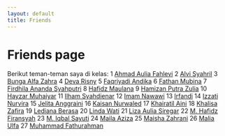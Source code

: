 ```yaml
---
layout: default
title: Friends
---
```


# Friends page
Berikut teman-teman saya di kelas:
1 [Ahmad Aulia Fahlevi](https://lepii1.github.io/)
2 [Alvi Syahril](https://alvi0syahril.github.io)
3 [Bunga Alfa Zahra](https://bunga-hub.github.io/)
4 [Deva Risny](http://devarisny.github.io)
5 [Faqriyadi Andika](http://faqriyadiandika.github.io)
6 [Fathan Mubina](https://fathan-mubina.github.io/)
7 [Firdhila Ananda Syahputri](https://firdhilaananda.github.io)
8 [Hafidz Maulana](https://hafidzmaulana28.github.io/)
9 [Hamizan Putra Zulia](https://hamizan18.github.io/)
10 [Hayzar Muhaiyar](https://hayzarmuhaiyar0101.github.io/)
11 [Ilham Syahdienar](https://ilhamdienar.github.io/)
12 [Imam Nawawi](https://imamnawawi1c.github.io/)
13 [Irfandi](https://irfandi8.github.io/)
14 [Izzati Nurvira](https://izzati31.github.io/)
15 [Jelita Anggraini](https://jexiee99.github.io/jexiee99/)
16 [Kaisan Nurwaled](https://kaisan969.github.io)
17 [Khairatil Aini](https://khairatilaini.github.io/)
18 [Khalisa Zafira](https://khalisha0zafira.github.io/khalishazafira.github.io/)
19 [Lediana Berasa](https://ledianaberasa.github.io/)
20 [Linda Wati](https://lindawati26.github.io/)
21 [Liza Aulia Siregar](https://lizaauliasiregar.github.io/)
22 [M. Hafidz Firansyah](https://mhafidzfiransyah.github.io/)
23 [M. Iqbal Sayuti](https://iqbalsayuti0.github.io/)
24 [Maila Aziza](https://mailaazizaa.github.io/)
25 [Maisha Zahrani](https://maishazahrani.github.io/)
26 [Malia Ulfa](https://maliaulfa2.github.io/)
27 [Muhammad Fathurahman](https://fyou00.github.io/)